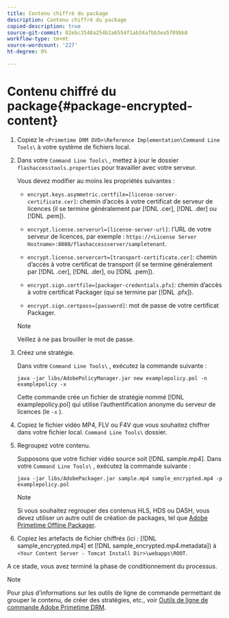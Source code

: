 ```yaml
---
title: Contenu chiffré du package
description: Contenu chiffré du package
copied-description: true
source-git-commit: 02ebc3548a254b2a6554f1ab34afbb3ea5f09bb8
workflow-type: tm+mt
source-wordcount: '227'
ht-degree: 0%

---
```


# Contenu chiffré du package{#package-encrypted-content}

1. Copiez le `<Primetime DRM DVD>\Reference Implementation\Command Line Tools\` à votre système de fichiers local.
1. Dans votre `Command Line Tools\` , mettez à jour le dossier `flashaccesstools.properties` pour travailler avec votre serveur.

   Vous devez modifier au moins les propriétés suivantes :

   * `encrypt.keys.asymmetric.certfile=[license-server-certificate.cer]`: chemin d’accès à votre certificat de serveur de licences (il se termine généralement par [!DNL .cer], [!DNL .der] ou [!DNL .pem]).

   * `encrypt.license.serverurl=[license-server-url]`: l’URL de votre serveur de licences, par exemple :    `https://<License Server Hostname>:8080/flashaccessserver/sampletenant`.

   * `encrypt.license.servercert=[transport-certificate.cer]`: chemin d’accès à votre certificat de transport (il se termine généralement par [!DNL .cer], [!DNL .der], ou [!DNL .pem]).

   * `encrypt.sign.certfile=[packager-credentials.pfx]`: chemin d’accès à votre certificat Packager (qui se termine par [!DNL .pfx]).

   * `encrypt.sign.certpass=[password]`: mot de passe de votre certificat Packager.

   >[!NOTE]
   >
   >Veillez à ne pas brouiller le mot de passe.

1. Créez une stratégie.

   Dans votre `Command Line Tools\` , exécutez la commande suivante :

   ```
   java -jar libs/AdobePolicyManager.jar new examplepolicy.pol -n examplepolicy -x
   ```

   Cette commande crée un fichier de stratégie nommé [!DNL examplepolicy.pol] qui utilise l’authentification anonyme du serveur de licences (le `-x` ).
1. Copiez le fichier vidéo MP4, FLV ou F4V que vous souhaitez chiffrer dans votre fichier local. `Command Line Tools\` dossier.
1. Regroupez votre contenu.

   Supposons que votre fichier vidéo source soit [!DNL sample.mp4]. Dans votre `Command Line Tools\` , exécutez la commande suivante :

   ```
   java -jar libs/AdobePackager.jar sample.mp4 sample_encrypted.mp4 -p examplepolicy.pol
   ```

   >[!NOTE]
   >
   >Si vous souhaitez regrouper des contenus HLS, HDS ou DASH, vous devez utiliser un autre outil de création de packages, tel que [Adobe Primetime Offline Packager](https://helpx.adobe.com/content/dam/help/en/primetime/guides/offline_packager_getting_started.pdf).

1. Copiez les artefacts de fichier chiffrés (ici : [!DNL sample_encrypted.mp4] et [!DNL sample_encrypted.mp4.metadata]) à `<Your Content Server - Tomcat Install Dir>\webapps\ROOT`.

A ce stade, vous avez terminé la phase de conditionnement du processus.

>[!NOTE]
>
>Pour plus d’informations sur les outils de ligne de commande permettant de grouper le contenu, de créer des stratégies, etc., voir [Outils de ligne de commande Adobe Primetime DRM](../drm-reference-implementations/command-line-tools/command-line-tools-overview.md).
